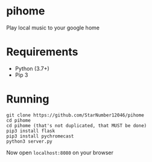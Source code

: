 # pihome
Play local music to your google home

# Requirements
- Python (3.7+)
- Pip 3

# Running
```
git clone https://github.com/StarNumber12046/pihome
cd pihome
cd pihome (that's not duplicated, that MUST be done)
pip3 install flask
pip3 install pychromecast
python3 server.py
```
Now open `localhost:8080` on your browser
